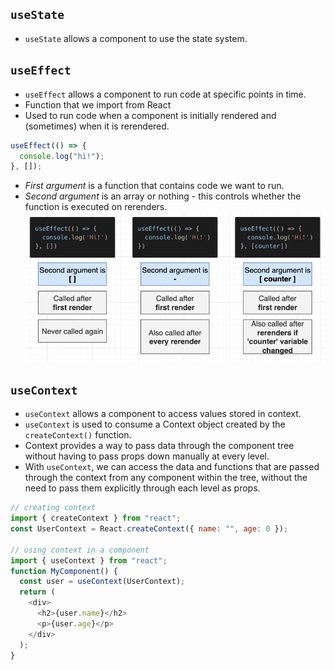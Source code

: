 ## `useState`

- `useState` allows a component to use the state system.

## `useEffect`

- `useEffect` allows a component to run code at specific points in time.
- Function that we import from React
- Used to run code when a component is initially rendered and (sometimes) when it is rerendered.

```js
useEffect(() => {
  console.log("hi!");
}, []);
```

- _First argument_ is a function that contains code we want to run.
- _Second argument_ is an array or nothing - this controls whether the function is executed on rerenders.
  <img src="./pics/useEffect.png" alt="useEffect diagram" />

## `useContext`

- `useContext` allows a component to access values stored in context.
- `useContext` is used to consume a Context object created by the `createContext()` function.
- Context provides a way to pass data through the component tree without having to pass props down manually at every level.
- With `useContext`, we can access the data and functions that are passed through the context from any component within the tree, without the need to pass them explicitly through each level as props.

```js
// creating context
import { createContext } from "react";
const UserContext = React.createContext({ name: "", age: 0 });

// using context in a component
import { useContext } from "react";
function MyComponent() {
  const user = useContext(UserContext);
  return (
    <div>
      <h2>{user.name}</h2>
      <p>{user.age}</p>
    </div>
  );
}
```
